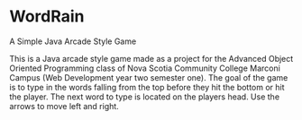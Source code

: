 # WordRain
A Simple Java Arcade Style Game

This is a Java arcade style game made as a project for the Advanced Object Oriented Programming class of Nova Scotia Community College Marconi Campus (Web Development year two semester one).
The goal of the game is to type in the words falling from the top before they hit the bottom or hit the player. The next word to type is located on the players head. Use the arrows to move left and right.
